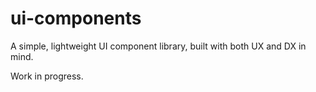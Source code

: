 # ui-components
A simple, lightweight UI component library, built with both UX and DX in mind.

Work in progress.
